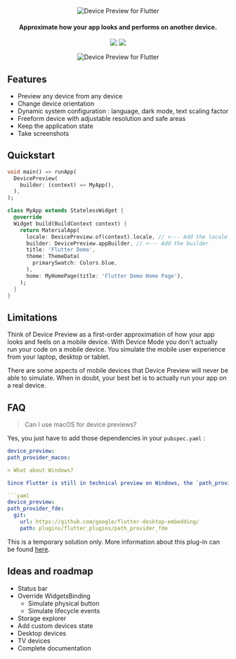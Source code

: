 <p align="center">
  <img src="https://github.com/aloisdeniel/flutter_device_preview/raw/master/logo.png" alt="Device Preview for Flutter" />
</p>

<h4 align="center">Approximate how your app looks and performs on another device.</h4>

<p align="center">
  <a href="https://pub.dartlang.org/packages/device_preview"><img src="https://img.shields.io/pub/v/device_preview.svg"></a>
  <a href="https://www.buymeacoffee.com/aloisdeniel">
    <img src="https://img.shields.io/badge/$-donate-ff69b4.svg?maxAge=2592000&amp;style=flat">
  </a>
</p>

<p align="center">
  <img src="https://github.com/aloisdeniel/flutter_device_preview/raw/master/device_preview.gif" alt="Device Preview for Flutter" />
</p>

## Features

* Preview any device from any device
* Change device orientation
* Dynamic system configuration : language, dark mode, text scaling factor
* Freeform device with adjustable resolution and safe areas
* Keep the application state
* Take screenshots

## Quickstart

```dart
void main() => runApp(
  DevicePreview(
    builder: (context) => MyApp(),
  ),
);

class MyApp extends StatelessWidget {
  @override
  Widget build(BuildContext context) {
    return MaterialApp(
      locale: DevicePreview.of(context).locale, // <--- Add the locale
      builder: DevicePreview.appBuilder, // <--- Add the builder
      title: 'Flutter Demo',
      theme: ThemeData(
        primarySwatch: Colors.blue,
      ),
      home: MyHomePage(title: 'Flutter Demo Home Page'),
    );
  }
}
```

## Limitations

Think of Device Preview as a first-order approximation of how your app looks and feels on a mobile device. With Device Mode you don't actually run your code on a mobile device. You simulate the mobile user experience from your laptop, desktop or tablet.

There are some aspects of mobile devices that Device Preview will never be able to simulate. When in doubt, your best bet is to actually run your app on a real device.

## FAQ

> Can I use macOS for device previews?

Yes, you just have to add those dependencies in your `pubspec.yaml` :

```yaml
device_preview:
path_provider_macos:

> What about Windows?

Since Flutter is still in technical preview on Windows, the `path_provider` dependency can be satisfied by adding this dependencies in your `pubspec.yaml`:

```yaml
device_preview:
path_provider_fde:
  git:
    url: https://github.com/google/flutter-desktop-embedding/
    path: plugins/flutter_plugins/path_provider_fde
```

This is a temporary solution only. More information about this plug-in can be found [here](https://github.com/google/flutter-desktop-embedding/blob/master/plugins/flutter_plugins/README.md).

## Ideas and roadmap

* Status bar
* Override WidgetsBinding
  * Simulate physical button
  * Simulate lifecycle events
* Storage explorer
* Add custom devices state
* Desktop devices
* TV devices
* Complete documentation
